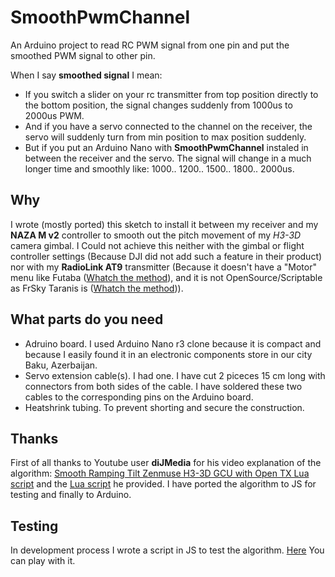 # SmoothPwmChannel
An Arduino project to read RC PWM signal from one pin and put the smoothed PWM signal to other pin.

When I say **smoothed signal** I mean:
* If you switch a slider on your rc transmitter from top position directly to the bottom position, the signal changes suddenly from 1000us to 2000us PWM.
* And if you have a servo connected to the channel on the receiver, the servo will suddenly turn from min position to max position suddenly.
* But if you put an Arduino Nano with **SmoothPwmChannel** instaled in between the receiver and the servo. The signal will change in a much longer time and smoothly like: 1000.. 1200.. 1500.. 1800.. 2000us.

## Why
I wrote (mostly ported) this sketch to install it between my receiver and my **NAZA M v2** controller to smooth out the pitch movement of my *H3-3D* camera gimbal.
I Could not achieve this neither with the gimbal or flight controller settings (Because DJI did not add such a feature in their product) nor with my **RadioLink AT9** transmitter (Because it doesn't have a "Motor" menu like Futaba ([Whatch the method](http://futaba8fg.wikidot.com/channel-slow-down-using-motor-function)), and it is not OpenSource/Scriptable as FrSky Taranis is ([Whatch the method](https://www.youtube.com/watch?v=htn64XRH558&feature=youtu.be))).

## What parts do you need
* Adruino board. I used Arduino Nano r3 clone because it is compact and because I easily found it in an electronic components store in our city Baku, Azerbaijan.
* Servo extension cable(s). I had one. I have cut 2 piceces 15 cm long with connectors from both sides of the cable. I have soldered these two cables to the corresponding pins on the Arduino board.
* Heatshrink tubing. To prevent shorting and secure the construction.

## Thanks
First of all thanks to Youtube user **diJMedia** for his video explanation of the algorithm: [Smooth Ramping Tilt Zenmuse H3-3D GCU with Open TX Lua script](https://www.youtube.com/watch?v=htn64XRH558&feature=youtu.be) and the [Lua script](https://drive.google.com/file/d/0B8uDnnRUg9SQVkZJTWtlMndiSnM/edit) he provided. I have ported the algorithm to JS for testing and finally to Arduino.

## Testing
In development process I wrote a script in JS to test the algorithm. [Here]() You can play with it. 
